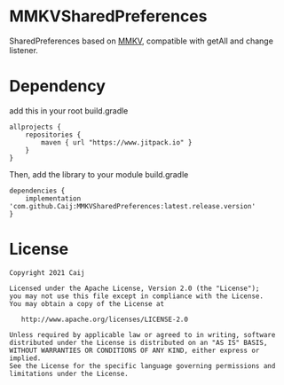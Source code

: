 # MMKVSharedPreferences
SharedPreferences based on [MMKV](https://github.com/Tencent/MMKV), compatible with getAll and change listener.

# Dependency
add this in your root build.gradle  

```
allprojects {
    repositories {
        maven { url "https://www.jitpack.io" }
    }
}
```

Then, add the library to your module build.gradle  
```
dependencies {
    implementation 'com.github.Caij:MMKVSharedPreferences:latest.release.version'
}
```


# License

    Copyright 2021 Caij

    Licensed under the Apache License, Version 2.0 (the "License");
    you may not use this file except in compliance with the License.
    You may obtain a copy of the License at

       http://www.apache.org/licenses/LICENSE-2.0

    Unless required by applicable law or agreed to in writing, software
    distributed under the License is distributed on an "AS IS" BASIS,
    WITHOUT WARRANTIES OR CONDITIONS OF ANY KIND, either express or implied.
    See the License for the specific language governing permissions and
    limitations under the License.
